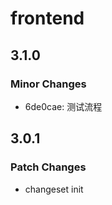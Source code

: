 # frontend

## 3.1.0

### Minor Changes

-   6de0cae: 测试流程

## 3.0.1

### Patch Changes

-   changeset init

